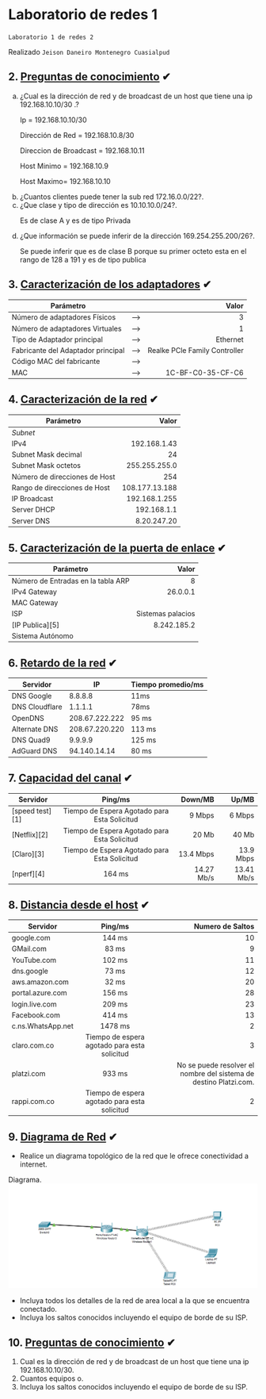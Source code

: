 # Laboratorio de redes 1 
<p><code>Laboratorio 1 de redes 2</code></p>
<p>Realizado <code>Jeison Daneiro Montenegro Cuasialpud</code>


  
  
  
 ## 2. [Preguntas de conocimiento](#) ✔ 
  
 <ol type="a"> 
 <li>¿Cual es la dirección de red y de broadcast de un host que tiene una ip 192.168.10.10/30 .?</li> 

   Ip = 192.168.10.10/30 
   
   Dirección de Red = 192.168.10.8/30

   Direccion de Broadcast = 192.168.10.11

   Host Minimo = 192.168.10.9

   Host Maximo= 192.168.10.10

 <li>¿Cuantos clientes puede tener la sub red 172.16.0.0/22?.</li> 
 <li>¿Que clase y tipo de dirección es 10.10.10.0/24?.</li>

   Es de clase A y es de tipo Privada
 <li>¿Que información se puede inferir de la dirección 169.254.255.200/26?.</li> 

   Se puede inferir que es de clase B porque su primer octeto esta en el rango de 128 a 191 y es de tipo publica
 </ol> 
  
 ## 3. [Caracterización de los adaptadores](#) ✔ 
 |Parámetro||Valor| 
 |--|:--:|--:| 
 |Número de adaptadores Físicos|-->|3| 
 |Número de adaptadores Virtuales|-->|1| 
 |Tipo de Adaptador principal|-->|Ethernet| 
 |Fabricante del Adaptador principal|-->|Realke PCle Family Controller| 
 |Código MAC del fabricante|-->|| 
 |MAC|-->|1C-BF-C0-35-CF-C6| 
  
 
  
  
 ## 4. [Caracterización de la red](#) ✔ 
 |Parámetro|Valor| 
 |--|--:| 
 |_Subnet_|| 
 |IPv4|192.168.1.43| 
 |Subnet Mask decimal|24| 
 |Subnet Mask octetos|255.255.255.0| 
 |Número de direcciones de Host|254| 
 |Rango de direcciones de Host|108.177.13.188| 
 |IP Broadcast|192.168.1.255| 
 |Server DHCP|192.168.1.1| 
 |Server DNS|8.20.247.20| 
  
 
  
  
 ## 5. [Caracterización de la puerta de enlace](#) ✔ 
 |Parámetro|Valor| 
 |--|--:| 
 |Número de Entradas en la tabla ARP |8| 
 |IPv4 Gateway|26.0.0.1| 
 |MAC Gateway|| 
 |ISP|Sistemas palacios| 
 |[IP Publica][5]|8.242.185.2| 
 |Sistema Autónomo|| 
  
  
 
  
  
 ## 6. [Retardo de la red](#) ✔ 
 |Servidor|IP|Tiempo promedio/ms| 
 |--|--|--| 
 |DNS Google|8.8.8.8|11ms| 
 |DNS Cloudflare|1.1.1.1|78ms| 
 |OpenDNS|208.67.222.222|95 ms| 
 |Alternate DNS|208.67.220.220|113 ms| 
 |DNS Quad9|9.9.9.9|125 ms| 
 |AdGuard DNS|94.140.14.14|80 ms| 
  
 
  
  
 ## 7. [Capacidad del canal](#) ✔ 
 |Servidor|Ping/ms|Down/MB|Up/MB| 
 |--|:--:|--:|--:| 
 |[speed test][1]|Tiempo de Espera Agotado para Esta Solicitud|9 Mbps|6 Mbps| 
 |[Netflix][2]|Tiempo de Espera Agotado para Esta Solicitud|20 Mb|40 Mb| 
 |[Claro][3]|Tiempo de Espera Agotado para Esta Solicitud|13.4 Mbps|13.9 Mbps| 
 |[nperf][4]|164 ms|14.27 Mb/s|13.41 Mb/s| 
  
  
  
  
 ## 8. [Distancia desde el host](#) ✔ 
 |Servidor|Ping/ms|Numero de Saltos| 
 |--|:--:|--:| 
 |google.com|144 ms|10| 
 |GMail.com|83 ms|9| 
 |YouTube.com|102 ms|11| 
 |dns.google|73 ms|12| 
 |aws.amazon.com|32 ms|20| 
 |portal.azure.com|156 ms|28| 
 |login.live.com|209 ms|23| 
 |Facebook.com|414 ms|13| 
 |c.ns.WhatsApp.net|1478 ms|2| 
 |claro.com.co|Tiempo de espera agotado para esta solicitud|3| 
 |platzi.com|933 ms|No se puede resolver el nombre del sistema de destino Platzi.com.| 
 |rappi.com.co|Tiempo de espera agotado para esta solicitud|2| 
  
  
  
 ## 9. [Diagrama de Red](#) ✔ 
 - Realice un diagrama topológico de la red que le ofrece conectividad a internet. 
 
  Diagrama.
 ![Insertando Imagen](diagrama.png)
 - Incluya todos los detalles de la red de area local a la que se encuentra conectado. 
 - Incluya los saltos conocidos incluyendo el equipo de borde de su ISP. 
  
 ## 10. [Preguntas de conocimiento](#) ✔ 
 1. Cual es la dirección de red y de broadcast de un host que tiene una ip 192.168.10.10/30. 
 1. Cuantos equipos o. 
 1. Incluya los saltos conocidos incluyendo el equipo de borde de su ISP.